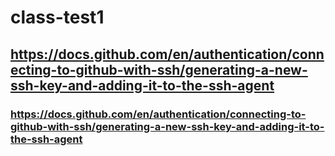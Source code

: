 # class-test1

## https://docs.github.com/en/authentication/connecting-to-github-with-ssh/generating-a-new-ssh-key-and-adding-it-to-the-ssh-agent

### https://docs.github.com/en/authentication/connecting-to-github-with-ssh/generating-a-new-ssh-key-and-adding-it-to-the-ssh-agent
